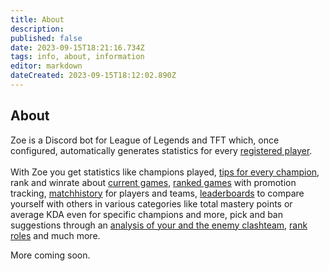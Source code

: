 ```yaml
---
title: About
description: 
published: false
date: 2023-09-15T18:21:16.734Z
tags: info, about, information
editor: markdown
dateCreated: 2023-09-15T18:12:02.890Z
---
```


## About
Zoe is a Discord bot for League of Legends and TFT which, once configured, automatically generates statistics for every [registered player](/en/terms/player). <br> <br> With Zoe you get statistics like champions played, [tips for every champion](/en/features/champion-analysis), rank and winrate about [current games](/en/features/infoChannel), [ranked games](/en/features/rankChannel) with promotion tracking,  [matchhistory](/en/features/matchhistoryChannel) for players and teams, [leaderboards](/en/features/leaderboards) to compare yourself with others in various categories like total mastery points or average KDA even for specific champions and more, pick and ban suggestions through an [analysis of your and the enemy clashteam](/en/features/clashChannel), [rank roles](/en/features/rankroles) and much more. 


More coming soon.